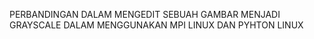 PERBANDINGAN DALAM MENGEDIT SEBUAH GAMBAR MENJADI GRAYSCALE DALAM MENGGUNAKAN MPI LINUX DAN PYHTON LINUX
